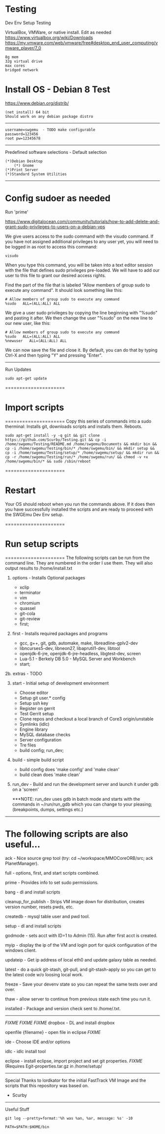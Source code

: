 # Testing
Dev Env Setup Testing

VirtualBox, VMWare, or native install. Edit as needed 
https://www.virtualbox.org/wiki/Downloads 
https://my.vmware.com/web/vmware/free#desktop_end_user_computing/vmware_player/7_0

	8g mem
	32g virtual drive
	max cores
	bridged network

# Install OS - Debian 8 Test
https://www.debian.org/distrib/

	(net install) 64 bit 
	Should work on any debian package distro
****************
	username=swgemu  - TODO make configurable
	password=123456
	root pw=12345678
****************
Predefined software selections - Default selection

	(*)Debian Desktop
	    (*) Gnome
	(*)Print Server
	(*)Standard System Utilities
****************
# Config sudoer as needed 
Run 'prime' 

https://www.digitalocean.com/community/tutorials/how-to-add-delete-and-grant-sudo-privileges-to-users-on-a-debian-vps

We give users access to the sudo command with the visudo command. If you have not assigned additional privileges to any user yet, you will need to be logged in as root to access this command:

	visudo
	
When you type this command, you will be taken into a text editor session with the file that defines sudo privileges pre-loaded. We will have to add our user to this file to grant our desired access rights.

Find the part of the file that is labeled "Allow members of group sudo to execute any command". It should look something like this:

	# Allow members of group sudo to execute any command
	%sudo   ALL=(ALL:ALL) ALL

	
We give a user sudo privileges by copying the line beginning with "%sudo" and pasting it after. We then change the user "%sudo" on the new line to our new user, like this:

	# Allow members of group sudo to execute any command
	%sudo   ALL=(ALL:ALL) ALL
	%newuser   ALL=(ALL:ALL) ALL
	
We can now save the file and close it. By default, you can do that by typing Ctrl-X and then typing "Y" and pressing "Enter".
****************
Run Updates

	sudo apt-get update
=====================
# Import scripts  
=====================
Copy this series of commands into a sudo therminal: Installs git, downloads scripts and installs them. Reboots.

	sudo apt-get install -y -q git && git clone https://github.com/Scurby/Testing.git && cp -i /home/swgemu/Testing/README.md /home/swgemu/Documents && mkdir bin && cp -i /home/swgemu/Testing/bin/* /home/swgemu/bin/ && mkdir setup && cp -i /home/swgemu/Testing/setup/* /home/swgemu/setup/ && mkdir run && cp -r /home/swgemu/Testing/run/* /home/swgemu/run/ && chmod -v +x /home/swgemu/bin/* && sudo /sbin/reboot
=====================
# Restart
	
Your OS should reboot when you run the commands above. If it does then you have successfully installed the scripts and are ready to proceed with the SWGEmu Dev Env setup.

=====================
# Run setup scripts
=====================
The following scripts can be run from the command line. They are numbered in the order I use them. They will also output results to /home/install.txt

1. options - Installs Optional packages

	- xclip 
	- terminator 
	- vim 
	- chromium 
	- quassel
	- git-cola
	- git-review
	- first;
        
2. first - Installs required packages and programs

	- gcc, g++, git, gdb, automake, make, libreadline-gplv2-dev
	- libncurses5-dev, libneon27, libaprutil1-dev, libtool
	- openjdk-6-jre, openjdk-6-jre-headless, libgtest-dev, screen
	- Lua-5.1 - Berkely DB 5.0 - MySQL Server and Workbench
	- start;

2b. extras - TODO

3. start - Initial setup of development environment

	- Choose editor
	- Setup git user.* config
	- Setup ssh key
	- Register on gerrit
	- Test Gerrit setup
	- Clone repos and checkout a local branch of Core3 origin/unstable
	- Symlinks (idlc)
	- Engine library
	- MySQL database checks
	- Server configuration
	- Tre files
	- build config; run_dev;

4. build - simple build script

	- build config does 'make config' and 'make clean'
	- build clean does 'make clean'

5. run_dev - Build and run the development server and launch it under gdb on a 'screen'

	***NOTE: run_dev uses gdb in batch mode and starts with the commands
	in ~/run/run_gdb which you can change to your pleasing;
	(breakpoints, dumps, settings etc.)
**************************************************************************************
# The following scripts are also useful...

ack - Nice source grep tool (try: cd ~/workspace/MMOCoreORB/src; ack PlanetManager).

full - options, first, and start scripts combined.

prime - Provides info to set sudo permissions.

bang - dl and install scripts

cleanup_for_publish - Strips VM image down for distribution, creates version number, resets pwds, etc.

createdb - mysql table user and pwd tool.

setup - dl and install scripts

godmode - sets acct with ID=1 to Admin (15). Run after first acct is created.

myip -  display the ip of the VM and login port for quick configuration of the windows client.

updateip - Get ip address of local eth0 and update galaxy table as needed.

latest - do a quick git-stash, git-pull, and git-stash-apply so you can get to the latest code w/o loosing local work.

freeze - Save your devenv state so you can repeat the same tests over and over.

thaw - allow server to continue from previous state each time you run it.

installed - Package and version check sent to /home/<file>.txt.

**************************************************************************************
*FIXME* *FIXME* *FIXME*
dropbox - DL and install dropbox

openfile {filename} - open file in eclipse *FIXME*

ide - Choose IDE and/or options

idlc - idlc install tool

eclipse - install eclipse, import project and set git properties. *FIXME*
	(Requires Egit-properties.tar.gz in /home/setup/

**************************************************************************************
Special Thanks to lordkator for the initial FastTrack VM Image and the scripts that this repository was based on. 
- Scurby

**************************************************************************************

Useful Stuff

	git log --pretty=format:'%h was %an, %ar, message: %s' -10

	PATH=$PATH:$HOME/bin

